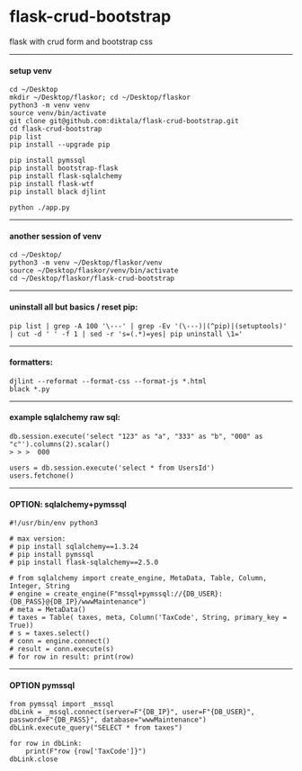 # flask-crud-bootstrap
flask with crud form and bootstrap css

---

#### setup venv
```
cd ~/Desktop
mkdir ~/Desktop/flaskor; cd ~/Desktop/flaskor
python3 -m venv venv
source venv/bin/activate
git clone git@github.com:diktala/flask-crud-bootstrap.git
cd flask-crud-bootstrap
pip list
pip install --upgrade pip

pip install pymssql
pip install bootstrap-flask
pip install flask-sqlalchemy
pip install flask-wtf
pip install black djlint

python ./app.py
```

---

#### another session of venv
```
cd ~/Desktop/
python3 -m venv ~/Desktop/flaskor/venv
source ~/Desktop/flaskor/venv/bin/activate
cd ~/Desktop/flaskor/flask-crud-bootstrap
```

---

#### uninstall all but basics / reset pip:
```
pip list | grep -A 100 '\---' | grep -Ev '(\---)|(^pip)|(setuptools)' | cut -d ' ' -f 1 | sed -r 's=(.*)=yes| pip uninstall \1='
```

---

#### formatters:
```
djlint --reformat --format-css --format-js *.html
black *.py
```

---

#### example sqlalchemy raw sql:
```
db.session.execute('select "123" as "a", "333" as "b", "000" as "c"').columns(2).scalar()
> > >  000
```
```
users = db.session.execute('select * from UsersId')
users.fetchone()
```

---

#### OPTION: sqlalchemy+pymssql
```
#!/usr/bin/env python3

# max version:
# pip install sqlalchemy==1.3.24
# pip install pymssql
# pip install flask-sqlalchemy==2.5.0

# from sqlalchemy import create_engine, MetaData, Table, Column, Integer, String
# engine = create_engine(F"mssql+pymssql://{DB_USER}:{DB_PASS}@{DB_IP}/wwwMaintenance")
# meta = MetaData()
# taxes = Table( taxes, meta, Column('TaxCode', String, primary_key = True))
# s = taxes.select()
# conn = engine.connect()
# result = conn.execute(s)
# for row in result: print(row)
```

---

#### OPTION pymssql
```
from pymssql import _mssql
dbLink = _mssql.connect(server=F"{DB_IP}", user=F"{DB_USER}", password=F"{DB_PASS}", database="wwwMaintenance")
dbLink.execute_query("SELECT * from taxes")

for row in dbLink:
    print(F"row {row['TaxCode']}")
dbLink.close
```
